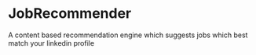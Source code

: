 # JobRecommender
A content based recommendation engine which suggests jobs which best match your linkedin profile
